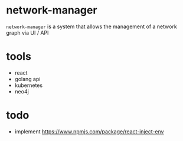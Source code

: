 # network-manager

`network-manager` is a system that allows the management of a network graph via UI / API

# tools
* react
* golang api
* kubernetes
* neo4j

# todo

* implement https://www.npmjs.com/package/react-inject-env
